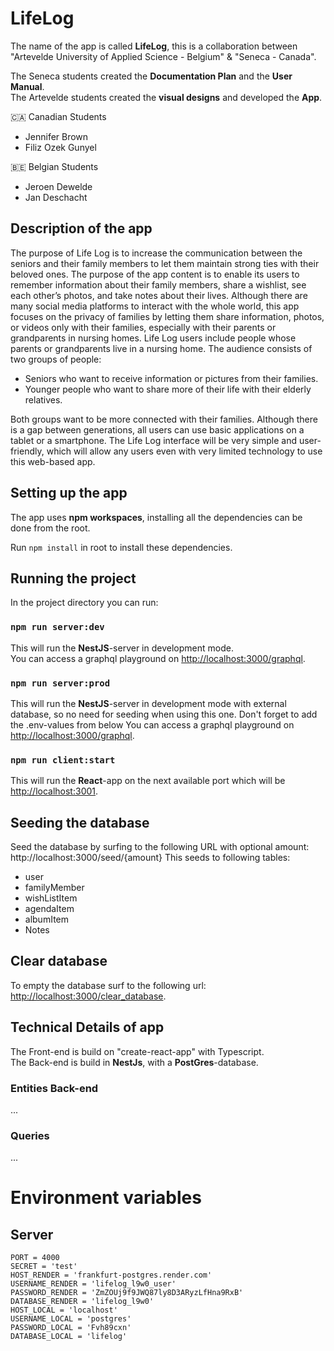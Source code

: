 # LifeLog

The name of the app is called **LifeLog**, this is a collaboration between "Artevelde University of Applied Science - Belgium" & "Seneca - Canada".

The Seneca students created the **Documentation Plan** and the **User Manual**.  
The Artevelde students created the **visual designs** and developed the **App**.

🇨🇦 Canadian Students

- Jennifer Brown
- Filiz Ozek Gunyel

🇧🇪 Belgian Students

- Jeroen Dewelde
- Jan Deschacht

## Description of the app

The purpose of Life Log is to increase the communication between the seniors and their family members to let them maintain strong ties with their beloved ones. The purpose of the app content is to enable its users to remember information about their family members, share a wishlist, see each other’s photos, and take notes about their lives. Although there are many social media platforms to interact with the whole world, this app focuses on the privacy of families by letting them share information, photos, or videos only with their families, especially with their parents or grandparents in nursing homes. Life Log users include people whose parents or grandparents live in a nursing home. The audience consists of two groups of people:

- Seniors who want to receive information or pictures from their families.
- Younger people who want to share more of their life with their elderly relatives.

Both groups want to be more connected with their families. Although there is a gap between generations, all users can use basic applications on a tablet or a smartphone. The Life Log interface will be very simple and user-friendly, which will allow any users even with very limited technology to use this web-based app.

## Setting up the app

The app uses **npm workspaces**, installing all the dependencies can be done from the root.

Run `npm install` in root to install these dependencies.

## Running the project

In the project directory you can run:

### `npm run server:dev`

This will run the **NestJS**-server in development mode.  
You can access a graphql playground on [http://localhost:3000/graphql](http://localhost:3000/graphql).

### `npm run server:prod`

This will run the **NestJS**-server in development mode with external database, so no need for seeding when using this one. Don't forget to add the .env-values from below
You can access a graphql playground on [http://localhost:3000/graphql](http://localhost:3000/graphql).

### `npm run client:start`

This will run the **React**-app on the next available port which will be [http://localhost:3001](http://localhost:3001).

## Seeding the database

Seed the database by surfing to the following URL with optional amount:  
http://localhost:3000/seed/{amount}
This seeds to following tables:

- user
- familyMember
- wishListItem
- agendaItem
- albumItem
- Notes

## Clear database

To empty the database surf to the following url:
[http://localhost:3000/clear_database](http://localhost:3000/clear_database).

## Technical Details of app

The Front-end is build on "create-react-app" with Typescript.  
The Back-end is build in **NestJs**, with a **PostGres**-database.

### Entities Back-end

...

### Queries

...

# Environment variables

## Server

```
PORT = 4000
SECRET = 'test'
HOST_RENDER = 'frankfurt-postgres.render.com'
USERNAME_RENDER = 'lifelog_l9w0_user'
PASSWORD_RENDER = 'ZmZOUj9f9JWQ87ly8D3ARyzLfHna9RxB'
DATABASE_RENDER = 'lifelog_l9w0'
HOST_LOCAL = 'localhost'
USERNAME_LOCAL = 'postgres'
PASSWORD_LOCAL = 'Fvh89cxn'
DATABASE_LOCAL = 'lifelog'
```
